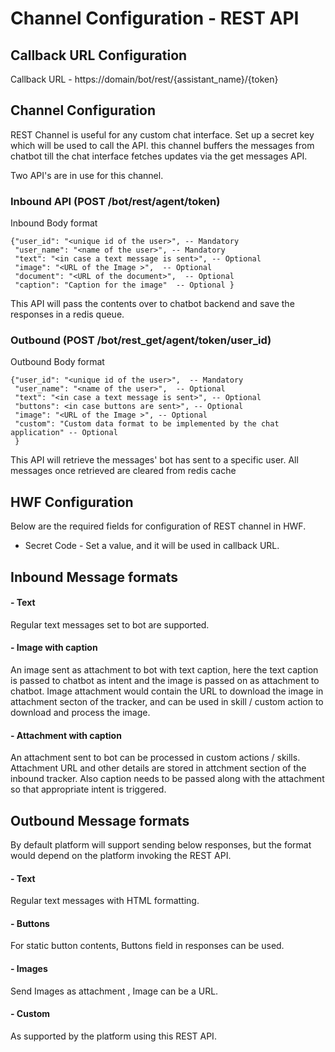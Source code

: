 # Channel Configuration - REST API 

## Callback URL Configuration

Callback URL - https://domain/bot/rest/{assistant_name}/{token}

## Channel Configuration 

REST Channel is useful for any custom chat interface. Set up a secret key which will be used to 
call the API. this channel buffers the messages from chatbot till the chat interface fetches updates 
via the get messages API. 

Two API's are in use for this channel.

### Inbound API  (POST /bot/rest/agent/token)
Inbound Body format  

    {"user_id": "<unique id of the user>", -- Mandatory
     "user_name": "<name of the user>", -- Mandatory
     "text": "<in case a text message is sent>", -- Optional
     "image": "<URL of the Image >",  -- Optional
     "document": "<URL of the document>",  -- Optional
     "caption": "Caption for the image"  -- Optional }

  This API will pass the contents over to chatbot backend and save the responses in a redis queue.

### Outbound (POST /bot/rest_get/agent/token/user_id)
Outbound Body format  

    {"user_id": "<unique id of the user>",  -- Mandatory
     "user_name": "<name of the user>",  -- Optional
     "text": "<in case a text message is sent>", -- Optional
     "buttons": <in case buttons are sent>", -- Optional
     "image": "<URL of the Image >", -- Optional
     "custom": "Custom data format to be implemented by the chat application" -- Optional
     }

  This API will retrieve the messages' bot has sent to a specific user. 
  All messages once retrieved are cleared from redis cache


## HWF Configuration

Below are the required fields for configuration of REST channel in HWF. 

- Secret Code - Set a value, and it will be used in callback URL.

## Inbound Message formats 

#### - Text
Regular text messages set to bot are supported. 

#### - Image with caption 
An image sent as attachment to bot with text caption, here the text caption is passed to chatbot as intent
and the image is passed on as attachment to chatbot. 
Image attachment would contain the URL to download the image in attachment secton of the tracker, and can be used in skill / custom action 
to download and process the image.

#### - Attachment with caption

An attachment sent to bot can be processed in custom actions / skills. Attachment URL and other details are stored in attchment
section of the inbound tracker. Also caption needs to be passed along with the attachment so that appropriate intent is triggered. 

## Outbound Message formats 

By default platform will support sending below responses, but the format would depend on the platform invoking the REST API. 

#### - Text 
Regular text messages with HTML formatting. 

#### - Buttons 
For static button contents, Buttons field in responses can be used.

#### - Images 
Send Images as attachment , Image can be a URL.

#### - Custom 

As supported by the platform using this REST API.